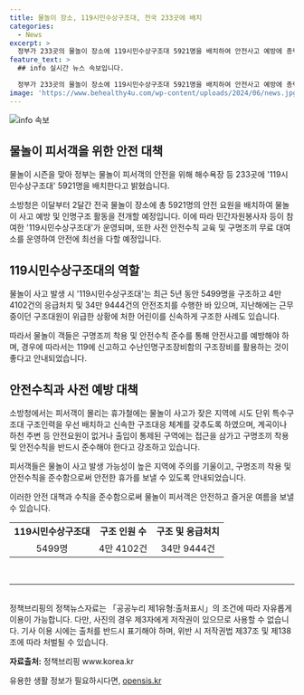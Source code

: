 ```yaml
---
title: 물놀이 장소, 119시민수상구조대, 전국 233곳에 배치
categories:
  - News
excerpt: >
  정부가 233곳의 물놀이 장소에 119시민수상구조대 5921명을 배치하여 안전사고 예방에 총력을 기울이고 있다. 이달부터 2달간 순찰활동, 안전지도, 안전수칙 홍보 등을 펼치며 물놀이 안전에 주력할 예정이다. 또한, 사고 위험이 높은 지역에는 특수구조대를 우선 배치하고, 지난 5년 동안 5499명을 구조하고 4만 4102건의 응급처치를 시행한 119시민수상구조대의 활약도 언급되었다. 정부는 물놀이 사고 예방을 위해 구명조끼 착용과 안전수칙 준수를 강조했다. 
feature_text: >
  ## info 실시간 뉴스 속보입니다.

  정부가 233곳의 물놀이 장소에 119시민수상구조대 5921명을 배치하여 안전사고 예방에 총력을 기울이고 있다. 이달부터 2달간 순찰활동, 안전지도, 안전수칙 홍보 등을 펼치며 물놀이 안전에 주력할 예정이다. 또한, 사고 위험이 높은 지역에는 특수구조대를 우선 배치하고, 지난 5년 동안 5499명을 구조하고 4만 4102건의 응급처치를 시행한 119시민수상구조대의 활약도 언급되었다. 정부는 물놀이 사고 예방을 위해 구명조끼 착용과 안전수칙 준수를 강조했다. 
image: 'https://www.behealthy4u.com/wp-content/uploads/2024/06/news.jpg'
---
```


<p><img src="https://www.behealthy4u.com/wp-content/uploads/2024/06/news.jpg" alt="info 속보" /></p>

<h2 data-ke-size="size26">물놀이 피서객을 위한 안전 대책</h2>

<p>물놀이 시즌을 맞아 정부는 물놀이 피서객의 안전을 위해 해수욕장 등 233곳에 '119시민수상구조대' 5921명을 배치한다고 밝혔습니다.</p>

<p data-ke-size="size16">소방청은 이달부터 2달간 전국 물놀이 장소에 총 5921명의 안전 요원을 배치하여 물놀이 사고 예방 및 인명구조 활동을 전개할 예정입니다. 이에 따라 민간자원봉사자 등이 참여한 '119시민수상구조대'가 운영되며, 또한 사전 안전수칙 교육 및 구명조끼 무료 대여소를 운영하여 안전에 최선을 다할 예정입니다.</p>

<h2 data-ke-size="size26">119시민수상구조대의 역할</h2>

<p>물놀이 사고 발생 시 '119시민수상구조대'는 최근 5년 동안 5499명을 구조하고 4만 4102건의 응급처치 및 34만 9444건의 안전조치를 수행한 바 있으며, 지난해에는 근무 중이던 구조대원이 위급한 상황에 처한 어린이를 신속하게 구조한 사례도 있습니다.</p>

<p data-ke-size="size16">따라서 물놀이 객들은 구명조끼 착용 및 안전수칙 준수를 통해 안전사고를 예방해야 하며, 경우에 따라서는 119에 신고하고 수난인명구조장비함의 구조장비를 활용하는 것이 좋다고 안내되었습니다.</p>

<h2 data-ke-size="size26">안전수칙과 사전 예방 대책</h2>

<p>소방청에서는 피서객이 몰리는 휴가철에는 물놀이 사고가 잦은 지역에 시도 단위 특수구조대 구조인력을 우선 배치하고 신속한 구조대응 체계를 갖추도록 하였으며, 계곡이나 하천 주변 등 안전요원이 없거나 출입이 통제된 구역에는 접근을 삼가고 구명조끼 착용 및 안전수칙을 반드시 준수해야 한다고 강조하고 있습니다.</p>

<p data-ke-size="size16">피서객들은 물놀이 사고 발생 가능성이 높은 지역에 주의를 기울이고, 구명조끼 착용 및 안전수칙을 준수함으로써 안전한 휴가를 보낼 수 있도록 안내되었습니다.</p>

<p data-ke-size="size16">이러한 안전 대책과 수칙을 준수함으로써 물놀이 피서객은 안전하고 즐거운 여름을 보낼 수 있습니다.</p>

<table>
    <tr>
        <td style="text-align: center; height: 17px;"><b>119시민수상구조대</b></td>
        <td style="text-align: center; height: 17px;"><b>구조 인원 수</b></td>
        <td style="text-align: center; height: 17px;"><b>구조 및 응급처치</b></td>
    </tr>
    <tr>
        <td style="text-align: center; height: 17px;">5499명</td>
        <td style="text-align: center; height: 17px;">4만 4102건</td>
        <td style="text-align: center; height: 17px;">34만 9444건</td>
    </tr>
</table>

<p><br>
<hr>
<br>
정책브리핑의 정책뉴스자료는 「공공누리 제1유형:출처표시」의 조건에 따라 자유롭게 이용이 가능합니다. 다만, 사진의 경우 제3자에게 저작권이 있으므로 사용할 수 없습니다. 기사 이용 시에는 출처를 반드시 표기해야 하며, 위반 시 저작권법 제37조 및 제138조에 따라 처벌될 수 있습니다. <p data-ke-size="size16"><b>자료출처:</b> 정책브리핑 www.korea.kr</p></p>
유용한 생활 정보가 필요하시다면, <a href="https://opensis.kr" rel="dofollow">opensis.kr</a>


